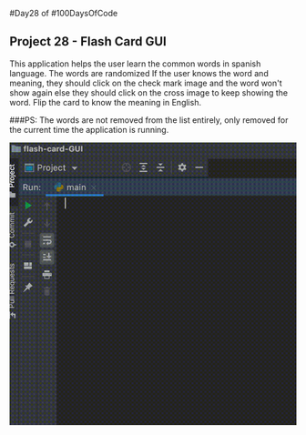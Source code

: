 #Day28 of #100DaysOfCode


## Project 28 - Flash Card GUI
This application helps the user learn the common words in spanish language. The words are randomized
If the user knows the word and meaning, they should click on the check mark image and the word won't show again
else they should click on the cross image to keep showing the word. Flip the card to know the meaning in English.

###PS: The words are not removed from the list entirely, only removed for the current time the application is running.

![Demo](https://github.com/A3AJAGBE/flash-card-GUI/blob/main/flask_card.gif)
